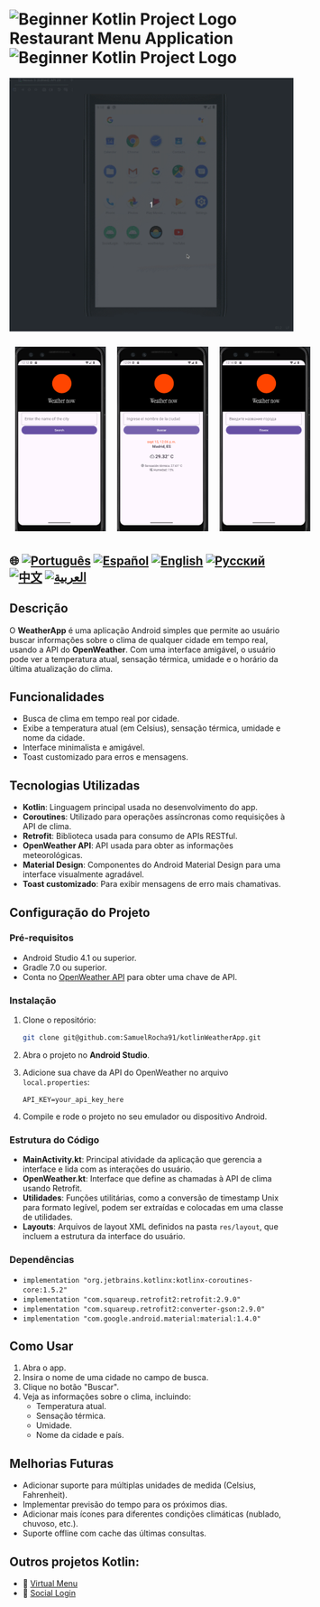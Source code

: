 # <img src="https://italiancoders.it/wp-content/uploads/2018/01/kotlin_250x250.png" alt="Beginner Kotlin Project Logo" width="52" height="30" /> Restaurant Menu Application <img src="https://italiancoders.it/wp-content/uploads/2018/01/kotlin_250x250.png" alt="Beginner Kotlin Project Logo" width="52" height="30" />


![WeatherApp](./app/src/main/weather.gif)

<div style="display: flex; justify-content: space-around;">
  <img src="./app/src/main/res/drawable/english.png" alt="english version app" style="width:32%; height: auto; margin:10px;" />
  <img src="./app/src/main/res/drawable/spanish.png" alt="spanish version app" style="width:32%; height: auto; margin:10px;" />
  <img src="./app/src/main/res/drawable/ru.png" alt="russian version app" style="width:32%; height: auto; margin:10px;" />
</div>

## 🌐 [![Português](https://img.shields.io/badge/Português-green)](https://github.com/SamuelRocha91/kotlinWeatherApp/blob/main/README.md) [![Español](https://img.shields.io/badge/Español-yellow)](https://github.com/SamuelRocha91/kotlinWeatherApp/blob/main/README_es.md) [![English](https://img.shields.io/badge/English-blue)](https://github.com/SamuelRocha91/kotlinWeatherApp/blob/main/README_en.md) [![Русский](https://img.shields.io/badge/Русский-lightgrey)](https://github.com/SamuelRocha91/kotlinWeatherApp/blob/main/README_ru.md) [![中文](https://img.shields.io/badge/中文-red)](https://github.com/SamuelRocha91/kotlinVirtualMenu) [![العربية](https://img.shields.io/badge/العربية-orange)](https://github.com/SamuelRocha91/kotlinWeatherApp/blob/main/README_ar.md)

## Descrição

O **WeatherApp** é uma aplicação Android simples que permite ao usuário buscar informações sobre o clima de qualquer cidade em tempo real, usando a API do **OpenWeather**. Com uma interface amigável, o usuário pode ver a temperatura atual, sensação térmica, umidade e o horário da última atualização do clima.

## Funcionalidades

- Busca de clima em tempo real por cidade.
- Exibe a temperatura atual (em Celsius), sensação térmica, umidade e nome da cidade.
- Interface minimalista e amigável.
- Toast customizado para erros e mensagens.

## Tecnologias Utilizadas

- **Kotlin**: Linguagem principal usada no desenvolvimento do app.
- **Coroutines**: Utilizado para operações assíncronas como requisições à API de clima.
- **Retrofit**: Biblioteca usada para consumo de APIs RESTful.
- **OpenWeather API**: API usada para obter as informações meteorológicas.
- **Material Design**: Componentes do Android Material Design para uma interface visualmente agradável.
- **Toast customizado**: Para exibir mensagens de erro mais chamativas.

## Configuração do Projeto

### Pré-requisitos

- Android Studio 4.1 ou superior.
- Gradle 7.0 ou superior.
- Conta no [OpenWeather API](https://openweathermap.org/api) para obter uma chave de API.

### Instalação

1. Clone o repositório:

   ```bash
   git clone git@github.com:SamuelRocha91/kotlinWeatherApp.git
   ```

2. Abra o projeto no **Android Studio**.

3. Adicione sua chave da API do OpenWeather no arquivo `local.properties`:

   ```
   API_KEY=your_api_key_here
   ```

4. Compile e rode o projeto no seu emulador ou dispositivo Android.

### Estrutura do Código

- **MainActivity.kt**: Principal atividade da aplicação que gerencia a interface e lida com as interações do usuário.
- **OpenWeather.kt**: Interface que define as chamadas à API de clima usando Retrofit.
- **Utilidades**: Funções utilitárias, como a conversão de timestamp Unix para formato legível, podem ser extraídas e colocadas em uma classe de utilidades.
- **Layouts**: Arquivos de layout XML definidos na pasta `res/layout`, que incluem a estrutura da interface do usuário.

### Dependências

- `implementation "org.jetbrains.kotlinx:kotlinx-coroutines-core:1.5.2"`
- `implementation "com.squareup.retrofit2:retrofit:2.9.0"`
- `implementation "com.squareup.retrofit2:converter-gson:2.9.0"`
- `implementation "com.google.android.material:material:1.4.0"`

## Como Usar

1. Abra o app.
2. Insira o nome de uma cidade no campo de busca.
3. Clique no botão "Buscar".
4. Veja as informações sobre o clima, incluindo:
    - Temperatura atual.
    - Sensação térmica.
    - Umidade.
    - Nome da cidade e país.

## Melhorias Futuras

- Adicionar suporte para múltiplas unidades de medida (Celsius, Fahrenheit).
- Implementar previsão do tempo para os próximos dias.
- Adicionar mais ícones para diferentes condições climáticas (nublado, chuvoso, etc.).
- Suporte offline com cache das últimas consultas.

## Outros projetos Kotlin:

- 📜 [Virtual Menu](https://github.com/SamuelRocha91/kotlinVirtualMenu)
- 👤 [Social Login](https://github.com/SamuelRocha91/kotlinLoginSocial)
  
